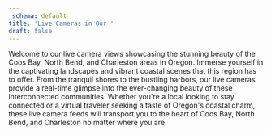 ```yaml
---
_schema: default
title: 'Live Cameras in Our '
draft: false
---
```

Welcome to our live camera views showcasing the stunning beauty of the Coos Bay, North Bend, and Charleston areas in Oregon. Immerse yourself in the captivating landscapes and vibrant coastal scenes that this region has to offer. From the tranquil shores to the bustling harbors, our live cameras provide a real-time glimpse into the ever-changing beauty of these interconnected communities. Whether you're a local looking to stay connected or a virtual traveler seeking a taste of Oregon's coastal charm, these live camera feeds will transport you to the heart of Coos Bay, North Bend, and Charleston no matter where you are.